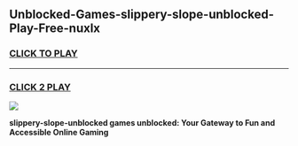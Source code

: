 
## Unblocked-Games-slippery-slope-unblocked-Play-Free-nuxlx
<h3>
<a href="https://premium76.site?title=slippery-slope-unblocked&ref=20M">CLICK TO PLAY</a></h3>
<hr>

<h3>
<a href="https://premium76.site?title=slippery-slope-unblocked&ref=20M">CLICK 2 PLAY</a>
  
</h3>

<a href="https://premium76.site?title=slippery-slope-unblocked&ref=19M"><img src="https://clearcache.store/games.png"></a>


**slippery-slope-unblocked games unblocked: Your Gateway to Fun and Accessible Online Gaming**
